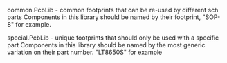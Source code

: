 common.PcbLib - common footprints that can be re-used by different sch parts
	Components in this library should be named by their footprint, "SOP-8" for example.
	
special.PcbLib - unique footprints that should only be used with a specific part
	Components in this library should be named by the most generic variation on their part number. "LT8650S" for example